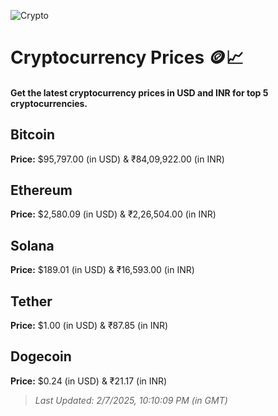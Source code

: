 
![Crypto](https://www.techguide.com.au/wp-content/uploads/2020/11/crypto3.jpeg)

# Cryptocurrency Prices 🪙📈

#### Get the latest cryptocurrency prices in USD and INR for top 5 cryptocurrencies.

## Bitcoin

**Price:** $95,797.00 (in USD) & ₹84,09,922.00 (in INR)

## Ethereum

**Price:** $2,580.09 (in USD) & ₹2,26,504.00 (in INR)

## Solana

**Price:** $189.01 (in USD) & ₹16,593.00 (in INR)

## Tether

**Price:** $1.00 (in USD) & ₹87.85 (in INR)

## Dogecoin

**Price:** $0.24 (in USD) & ₹21.17 (in INR)

> _Last Updated: 2/7/2025, 10:10:09 PM (in GMT)_
